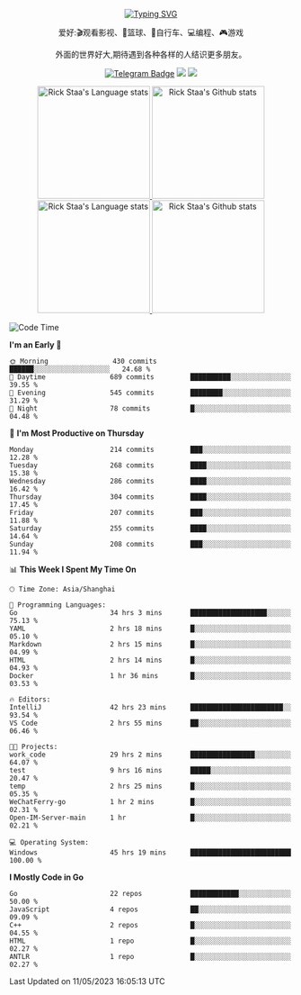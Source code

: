 <div align="center"> 

[![Typing SVG](https://readme-typing-svg.herokuapp.com?size=25&duration=2500&color=eeeeee&vCenter=true&width=200&height=40&lines=Hi+there+%F0%9F%91%8B%F0%9F%8F%BB;I'm+DanBai)](https://git.io/typing-svg)

爱好:🎬观看影视、🏀篮球、🚴自行车、💻编程、🎮游戏

外面的世界好大,期待遇到各种各样的人结识更多朋友。

[![Telegram Badge](https://img.shields.io/badge/-Telegram-blue?style=flat&logo=Telegram&logoColor=white)](https://t.me/danbai9420) 
[![](https://img.shields.io/badge/-Blog-brightgreen?style=flat&logo=Blogger&logoColor=white)](https://p00q.cn)
[![](https://img.shields.io/badge/-Email-red?style=flat&logo=Mail.Ru&logoColor=white)](mailto:danbai@88.com)
</div>

<!-- Light Mode -->
<div align="center"> 
<a href="https://github.com/anuraghazra/github-readme-stats#gh-light-mode-only">
<img height=200 src="https://github-readme-stats-git-master-rstaa-rickstaa.vercel.app/api/top-langs/?username=danbai225&layout=compact&langs_count=10&hide_border=1&role=OWNER,COLLABORATOR#gh-light-mode-only" alt="Rick Staa's Language stats" />
</a>
<a href="https://github.com/anuraghazra/github-readme-stats#gh-light-mode-only">
<img height=200 src="https://github-readme-stats-git-master-rstaa-rickstaa.vercel.app/api?username=danbai225&show_icons=true&count_private=true&line_height=28&hide_border=1&include_all_commits=true&card_width=450&role=OWNER,COLLABORATOR&exclude_repo=github-readme-stats#gh-light-mode-only" alt="Rick Staa's Github stats" />
</a>
</div>

<!-- Dark Mode -->
<div align="center"> 
<a href="https://github.com/anuraghazra/github-readme-stats#gh-dark-mode-only">
<img height=200 src="https://github-readme-stats-git-master-rstaa-rickstaa.vercel.app/api/top-langs/?username=danbai225&layout=compact&langs_count=10&hide_border=1&role=OWNER,COLLABORATOR&theme=github_dark#gh-dark-mode-only" alt="Rick Staa's Language stats" />
</a>
<a href="https://github.com/anuraghazra/github-readme-stats#gh-dark-mode-only">
<img height=200 src="https://github-readme-stats-git-master-rstaa-rickstaa.vercel.app/api?username=danbai225&show_icons=true&count_private=true&line_height=28&hide_border=1&include_all_commits=true&card_width=450&role=OWNER,COLLABORATOR&exclude_repo=github-readme-stats&theme=github_dark#gh-dark-mode-only" alt="Rick Staa's Github stats" />
</a>
</div>

<!--START_SECTION:waka-->
![Code Time](http://img.shields.io/badge/Code%20Time-294%20hrs%2057%20mins-blue)

**I'm an Early 🐤** 

```text
🌞 Morning                430 commits         ██████░░░░░░░░░░░░░░░░░░░   24.68 % 
🌆 Daytime                689 commits         ██████████░░░░░░░░░░░░░░░   39.55 % 
🌃 Evening                545 commits         ████████░░░░░░░░░░░░░░░░░   31.29 % 
🌙 Night                  78 commits          █░░░░░░░░░░░░░░░░░░░░░░░░   04.48 % 
```
📅 **I'm Most Productive on Thursday** 

```text
Monday                   214 commits         ███░░░░░░░░░░░░░░░░░░░░░░   12.28 % 
Tuesday                  268 commits         ████░░░░░░░░░░░░░░░░░░░░░   15.38 % 
Wednesday                286 commits         ████░░░░░░░░░░░░░░░░░░░░░   16.42 % 
Thursday                 304 commits         ████░░░░░░░░░░░░░░░░░░░░░   17.45 % 
Friday                   207 commits         ███░░░░░░░░░░░░░░░░░░░░░░   11.88 % 
Saturday                 255 commits         ████░░░░░░░░░░░░░░░░░░░░░   14.64 % 
Sunday                   208 commits         ███░░░░░░░░░░░░░░░░░░░░░░   11.94 % 
```


📊 **This Week I Spent My Time On** 

```text
🕑︎ Time Zone: Asia/Shanghai

💬 Programming Languages: 
Go                       34 hrs 3 mins       ███████████████████░░░░░░   75.13 % 
YAML                     2 hrs 18 mins       █░░░░░░░░░░░░░░░░░░░░░░░░   05.10 % 
Markdown                 2 hrs 15 mins       █░░░░░░░░░░░░░░░░░░░░░░░░   04.99 % 
HTML                     2 hrs 14 mins       █░░░░░░░░░░░░░░░░░░░░░░░░   04.93 % 
Docker                   1 hr 36 mins        █░░░░░░░░░░░░░░░░░░░░░░░░   03.53 % 

🔥 Editors: 
IntelliJ                 42 hrs 23 mins      ███████████████████████░░   93.54 % 
VS Code                  2 hrs 55 mins       ██░░░░░░░░░░░░░░░░░░░░░░░   06.46 % 

🐱‍💻 Projects: 
work_code                29 hrs 2 mins       ████████████████░░░░░░░░░   64.07 % 
test                     9 hrs 16 mins       █████░░░░░░░░░░░░░░░░░░░░   20.47 % 
temp                     2 hrs 25 mins       █░░░░░░░░░░░░░░░░░░░░░░░░   05.35 % 
WeChatFerry-go           1 hr 2 mins         █░░░░░░░░░░░░░░░░░░░░░░░░   02.31 % 
Open-IM-Server-main      1 hr                █░░░░░░░░░░░░░░░░░░░░░░░░   02.21 % 

💻 Operating System: 
Windows                  45 hrs 19 mins      █████████████████████████   100.00 % 
```

**I Mostly Code in Go** 

```text
Go                       22 repos            ████████████░░░░░░░░░░░░░   50.00 % 
JavaScript               4 repos             ██░░░░░░░░░░░░░░░░░░░░░░░   09.09 % 
C++                      2 repos             █░░░░░░░░░░░░░░░░░░░░░░░░   04.55 % 
HTML                     1 repo              █░░░░░░░░░░░░░░░░░░░░░░░░   02.27 % 
ANTLR                    1 repo              █░░░░░░░░░░░░░░░░░░░░░░░░   02.27 % 
```




 Last Updated on 11/05/2023 16:05:13 UTC
<!--END_SECTION:waka-->
